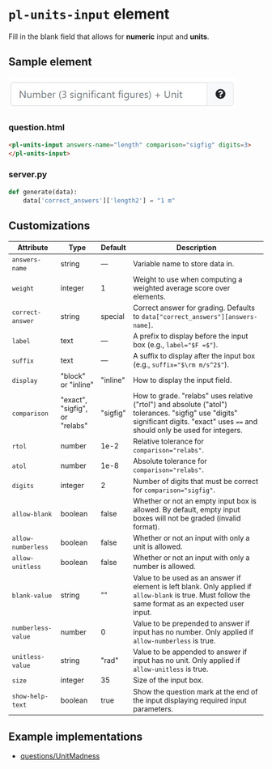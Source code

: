 # `pl-units-input` element

Fill in the blank field
that allows for **numeric** input and **units**.

## Sample element

![Unit input box](files/sample.jpg)

### question.html

```html
<pl-units-input answers-name="length" comparison="sigfig" digits=3>
</pl-units-input>
```

### server.py

```py
def generate(data):
    data['correct_answers']['length2'] = "1 m"
```

## Customizations

| Attribute        | Type     | Default    | Description   |
| ---------        | -------- | ---------- | ------------- |
| `answers-name`   | string   | &mdash;    | Variable name to store data in. |
| `weight`         | integer  | 1          | Weight to use when computing a weighted average score over elements. |
| `correct-answer` | string   | special    | Correct answer for grading. Defaults to `data["correct_answers"][answers-name]`. |
| `label`   | text | &mdash; | A prefix to display before the input box (e.g., `label="$F =$"`). |
| `suffix`  | text | &mdash; | A suffix to display after the input box (e.g., `suffix="$\rm m/s^2$"`). |
| `display` | "block" or "inline" | "inline" | How to display the input field. |
| `comparison` | "exact", "sigfig", or "relabs" | "sigfig" | How to grade. "relabs" uses relative ("rtol") and absolute ("atol") tolerances. "sigfig" use "digits" significant digits. "exact" uses `==` and should only be used for integers. |
| `rtol`       | number  | 1e-2 | Relative tolerance for `comparison="relabs"`. |
| `atol`       | number  | 1e-8 | Absolute tolerance for `comparison="relabs"`. |
| `digits`     | integer |    2 | Number of digits that must be correct for `comparison="sigfig"`. |
| `allow-blank`      | boolean | false | Whether or not an empty input box is allowed. By default, empty input boxes will not be graded (invalid format). |
| `allow-numberless` | boolean | false | Whether or not an input with only a unit is allowed. |
| `allow-unitless`   | boolean | false | Whether or not an input with only a number is allowed. |
| `blank-value`      | string  | ""    | Value to be used as an answer if element is left blank. Only applied if `allow-blank` is true. Must follow the same format as an expected user input. |
| `numberless-value` | number  | 0     | Value to be prepended to answer if input has no number. Only applied if `allow-numberless` is true. |
| `unitless-value`   | string  | "rad" | Value to be appended to answer if input has no unit. Only applied if `allow-unitless` is true. |
| `size`           | integer | 35   | Size of the input box. |
| `show-help-text` | boolean | true | Show the question mark at the end of the input displaying required input parameters. |

## Example implementations

- [questions/UnitMadness](/questions/UnitMadness)
